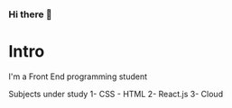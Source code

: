 ### Hi there 👋

# Intro

I'm a Front End programming student

Subjects under study
1- CSS - HTML
2- React.js
3- Cloud
